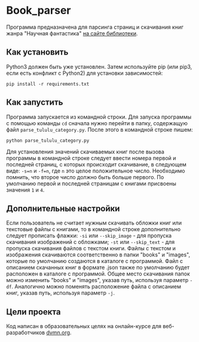# Book_parser

Программа предназначена для парсинга страниц и скачивания книг жанра "Научная фантастика"  [на сайте библиотеки](https://tululu.org/).

## Как установить

Python3 должен быть уже установлен.
Затем используйте pip (или pip3, если есть конфликт с Python2) для установки зависимостей:
```
pip install -r requirements.txt
```


## Как запустить

Программа запускается из командной строки. Для запуска программы с помощью команды `cd` сначала нужно перейти в папку, содержащую файл `parse_tululu_category.py`.
После этого в командной строке пишем:
```
python parse_tululu_category.py
```
Для установления значений скачиваемых книг после вызова программы в командной строке следует ввести номера первой и последней страниц, с которых происходит скачивание, в следующем виде:
`-s=n` и `-f=n`, где `n` это целое положительное число. Необходимо помнить, что второе число должно быть больше первого.
По умолчанию первой и последней страницам с книгами присвоены значения `1` и `4`.

## Дополнительные настройки
Если пользователь не считает нужным скачивать обложки книг или текстовые файлы с книгами, то в командной строке дополнительно следует прописать флажки:
`-si` или `--skip_image` - для пропуска скачивания изображений с обложками;
`-st` или `--skip_text` - для пропуска скачивания файлов с текстом книги.
Файлы с текстом и изображения скачиваются соответственно в папки "books" и "images", которые по умолчанию создаются в каталоге с программой. Файл с описанием скачанных книг в формате .json также по умолчанию будет расположен в каталоге с программой.
Общее место скачивания папок можно изменить "books" и "images", указав путь, используя параметр `-df`.
Аналогично можно поменять расположение файла с описанием книг, указав путь, используя параметр `-j`.


## Цели проекта

Код написан в образовательных целях на онлайн-курсе для веб-разработчиков [dvmn.org](https://dvmn.org/).
